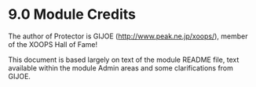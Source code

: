 # 9.0 Module Credits

The author of Protector is GIJOE (http://www.peak.ne.jp/xoops/), member of the XOOPS Hall of Fame!  

This document is based largely on text of the module README file, text available within the module Admin areas and some clarifications from GIJOE.